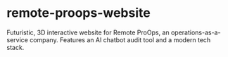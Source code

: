 # remote-proops-website
Futuristic, 3D interactive website for Remote ProOps, an operations-as-a-service company. Features an AI chatbot audit tool and a modern tech stack.
